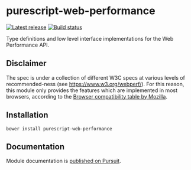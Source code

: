 # purescript-web-performance

[![Latest release](http://img.shields.io/github/release/purescript-web/purescript-web-performance.svg)](https://github.com/purescript-web/purescript-web-performance/releases)
[![Build status](https://travis-ci.org/purescript-web/purescript-web-performance.svg?branch=master)](https://travis-ci.org/purescript-web/purescript-web-performance)

Type definitions and low level interface implementations for the Web Performance API.

## Disclaimer

The spec is under a collection of different W3C specs at various levels of recommended-ness (see https://www.w3.org/webperf/). For this reason, this module only provides the features which are implemented in most browsers, according to the [Browser compatibility table by Mozilla](https://developer.mozilla.org/en-US/docs/Web/API/Performance#Browser_compatibility).

## Installation

```
bower install purescript-web-performance
```

## Documentation

Module documentation is [published on Pursuit](http://pursuit.purescript.org/packages/purescript-web-performance).
